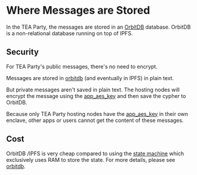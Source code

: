 # Where Messages are Stored
In the TEA Party, the messages are stored in an [OrbitDB](http://orbitdb.org) database. OrbitDB is a non-relational database running on top of IPFS.

## Security
For TEA Party's public messages, there's no need to encrypt.

Messages are stored in [orbitdb](orbitdb.md) (and eventually in IPFS) in plain text.

But private messages aren't saved in plain text. The hosting nodes will encrypt the message using the [app_aes_key](app_aes_key.md) and then save the cypher to OrbitDB. 

Because only TEA Party hosting nodes have the [app_aes_key](app_aes_key.md) in their own enclave, other apps or users cannot get the content of these messages.

## Cost
OrbitDB /IPFS is very cheap compared to using the [state machine](state_machine.md) which exclusively uses RAM to store the state. For more details, please see [orbitdb](orbitdb.md).


